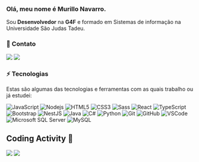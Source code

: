 <p align="left">

### Olá, meu nome é Murillo Navarro.

Sou <b>Desenvolvedor</b> na <b>G4F</b> e formado em Sistemas de informação na Universidade São Judas Tadeu.

</p>

### 💬 Contato

<a href="mailto:murillobilchesnavarro@gmail.com" alt="Gmail">
<img src="https://img.shields.io/badge/gmail-F80000?style=for-the-badge&logo=Gmail&logoColor=white&link=murillobilchesnavarro@gmail.com" /></a>

<a href="https://www.linkedin.com/in/murillo-n-3b0a88114/" alt="Linkedin">
<img src="https://img.shields.io/badge/-Linkedin-0e76a8?style=for-the-badge&logo=Linkedin&logoColor=white&link=https://www.linkedin.com/in/murillo-n-3b0a88114/" /></a>

### ⚡ Tecnologias

Estas são algumas das tecnologias e ferramentas com as quais trabalho ou já estudei:

![JavaScript](https://img.shields.io/badge/-JavaScript-black?style=flat-square&logo=javascript)
![Nodejs](https://img.shields.io/badge/-Node.js-339933?style=flat-square&logo=Node-dot-js&logoColor=white)
![HTML5](https://img.shields.io/badge/-HTML5-E34F26?style=flat-square&logo=html5&logoColor=white)
![CSS3](https://img.shields.io/badge/-CSS3-1572B6?style=flat-square&logo=css3)
![Sass](https://img.shields.io/badge/-Sass-CC6699?style=flat-square&logo=sass&logoColor=white)
![React](https://img.shields.io/badge/-React-61dafb?style=flat-square&logo=React&logoColor=black)
![TypeScript](https://img.shields.io/badge/-TypeScript-3178c6?style=flat-square&logo=Typescript&logoColor=white)
![Bootstrap](https://img.shields.io/badge/-Bootstrap-563D7C?style=flat-square&logo=bootstrap&logoColor=white)
![NestJS](https://img.shields.io/badge/-NestJS-E0234E?style=flat-square&logo=nestjs&logoColor=white)
![Java](https://img.shields.io/badge/-Java-007396?style=flat-square&logo=java)
![C#](https://img.shields.io/badge/c%23-239120?style=flat-square&logo=c-sharp)
![Python](https://img.shields.io/badge/Python-3776AB?style=flat-badge&logo=python&logoColor=yellow)
![Git](https://img.shields.io/badge/-Git-black?style=flat-square&logo=git)
![GitHub](https://img.shields.io/badge/-GitHub-181717?style=flat-square&logo=github)
![VSCode](https://img.shields.io/badge/-VSCode-007ACC?style=flat-square&logo=visual-studio-code&logoColor=white)
![Microsoft SQL Server](https://img.shields.io/badge/-SQL%20Server-CC2927?style=flat-square&logo=microsoft-sql-server&logoColor=white)
![MySQL](https://img.shields.io/badge/-MySQL-4479A1?style=flat-square&logo=mysql&logoColor=white)


## Coding Activity 🚀


<img width="auto"  src="https://github-readme-stats.vercel.app/api/top-langs/?username=murillonavarro&layout=compact&theme=dracula"/>

<img width="auto" src="https://github-readme-stats.vercel.app/api?username=murillonavarro&show_icons=true&theme=dracula"/>
